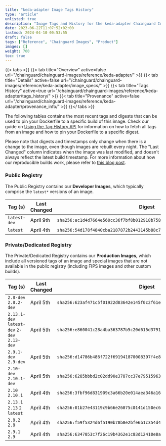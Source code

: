 ```yaml
---
title: "keda-adapter Image Tags History"
type: "article"
unlisted: true
description: "Image Tags and History for the keda-adapter Chainguard Image"
date: 2023-06-22T11:07:52+02:00
lastmod: 2024-04-10 00:53:55
draft: false
tags: ["Reference", "Chainguard Images", "Product"]
images: []
weight: 700
toc: true
---
```


{{< tabs >}}
{{< tab title="Overview" active=false url="/chainguard/chainguard-images/reference/keda-adapter/" >}}
{{< tab title="Details" active=false url="/chainguard/chainguard-images/reference/keda-adapter/image_specs/" >}}
{{< tab title="Tags History" active=true url="/chainguard/chainguard-images/reference/keda-adapter/tags_history/" >}}
{{< tab title="Provenance" active=false url="/chainguard/chainguard-images/reference/keda-adapter/provenance_info/" >}}
{{</ tabs >}}

The following tables contains the most recent tags and digests that can be used to pin your Dockerfile to a specific build of this image. Check our guide on [Using the Tag History API](/chainguard/chainguard-images/using-the-tag-history-api/) for information on how to fetch all tags from an image and how to pin your Dockerfile to a specific digest.

Please note that digests and timestamps only change when there is a change to the image, even though images are rebuilt every night. The "Last Changed" column indicates when the image was last modified, and doesn't always reflect the latest build timestamp. For more information about how our reproducible builds work, please refer to [this blog post](https://www.chainguard.dev/unchained/reproducing-chainguards-reproducible-image-builds).

### Public Registry
The Public Registry contains our **Developer Images**, which typically comprise the `latest*` versions of an image.

| Tag (s)       | Last Changed | Digest                                                                    |
|---------------|--------------|---------------------------------------------------------------------------|
|  `latest-dev` | April 9th    | `sha256:ac1d4d7664e560cc36f7bf8b012918b758bcc1baa1dc8272f2167807969cf553` |
|  `latest`     | April 4th    | `sha256:54d178f4840cba2187872b2443145b88c75e67abf84b5def62633c85e11d65a5` |


### Private/Dedicated Registry
The Private/Dedicated Registry contains our **Production Images**, which include all versioned tags of an image and special images that are not available in the public registry (including FIPS images and other custom builds).

| Tag (s)                                       | Last Changed | Digest                                                                    |
|-----------------------------------------------|--------------|---------------------------------------------------------------------------|
|  `2.8-dev` `2.8.2-dev`                        | April 5th    | `sha256:623af471c5f01922d03642e145f0c2f61e961bd396cf28249e5ce5de14675dd4` |
|  `2.13.1-dev` `latest-dev` `2-dev` `2.13-dev` | April 5th    | `sha256:e860041c28a4ba363787b5c20d615d3791653a3d8ccfa11dabaaaf31ad27d351` |
|  `2.9.1-dev` `2.9-dev`                        | April 5th    | `sha256:d14786b486f722f691941870008397f4e85a9c73eb1af85b55ac266869d4ed6e` |
|  `2.10-dev` `2.10.1-dev`                      | April 5th    | `sha256:6285bbbd2c02dd90e3787cc37e79515963eaabecf09a89f13baa01dd535339e2` |
|  `2.10` `2.10.1`                              | April 4th    | `sha256:3fbf96d831909c3a66b20e014aea346a1632a9d7ac010b3c94f95881bb7ff96b` |
|  `2.13.1` `2.13` `2` `latest`                 | April 4th    | `sha256:01b27e43119c9b66e26075c0141d150ec678f9ade62245fdac5e4dafd6cc09a0` |
|  `2.8.2` `2.8`                                | April 4th    | `sha256:f59f5324d6f5190b78b0e2bfe6b1c354d4cf8df3c10816935f3a1ed1e442acde` |
|  `2.9.1` `2.9`                                | April 4th    | `sha256:6347053c7f26c19b4362e1c83d12410e8a04f4d2745126a6b643b9ee71e3a32d` |

